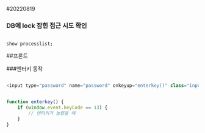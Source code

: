#20220819



### DB에 lock 잡힌 접근 시도 확인

```mysql

show processlist;
```


##프론트

###엔터키 동작

```javascript

<input type="password" name="password" onkeyup="enterkey()" class="input-text full-width">


function enterkey() {
	if (window.event.keyCode == 13) {
    	// 엔터키가 눌렸을 때
    }
}

```



